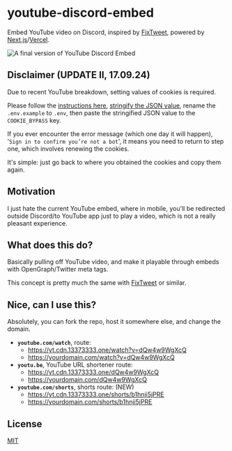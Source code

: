 # youtube-discord-embed
Embed YouTube video on Discord, inspired by [FixTweet](https://fixupx.com), powered by [Next.js](https://nextjs.org)/[Vercel](https://vercel.app).

![A final version of YouTube Discord Embed](https://repository-images.githubusercontent.com/704985019/9cc921f6-9f13-4c2b-98b1-001ff738f405)

## Disclaimer (UPDATE II, 17.09.24)
Due to recent YouTube breakdown, setting values of cookies is required.

Please follow the [instructions here](https://github.com/distubejs/ytdl-core?tab=readme-ov-file#how-to-get-cookies), [stringify the JSON value](https://developer.mozilla.org/en-US/docs/Web/JavaScript/Reference/Global_Objects/JSON/stringify), rename the `.env.example` to `.env`, then paste the stringified JSON value to the `COOKIE_BYPASS` key.

If you ever encounter the error message (which one day it will happen), '`Sign in to confirm you’re not a bot`', it means you need to return to step one, which involves renewing the cookies.

It's simple: just go back to where you obtained the cookies and copy them again.

## Motivation
I just hate the current YouTube embed, where in mobile, you'll be redirected outside Discord/to YouTube app just to play a video, which is not a really pleasant experience.

## What does this do?
Basically pulling off YouTube video, and make it playable through embeds with OpenGraph/Twitter meta tags.

This concept is pretty much the same with [FixTweet](https://fixupx.com) or similar.

## Nice, can I use this?
Absolutely, you can fork the repo, host it somewhere else, and change the domain.

- **`youtube.com/watch`**, route:
  - https://yt.cdn.13373333.one/watch?v=dQw4w9WgXcQ
  - https://yourdomain.com/watch?v=dQw4w9WgXcQ
- **`youtu.be`**, YouTube URL shortener route:
  - https://yt.cdn.13373333.one/dQw4w9WgXcQ
  - https://yourdomain.com/dQw4w9WgXcQ
- **`youtube.com/shorts`**, shorts route: (NEW)
  - https://yt.cdn.13373333.one/shorts/b1hnji5jPRE
  - https://yourdomain.com/shorts/b1hnji5jPRE

## License
[MIT](LICENSE)
